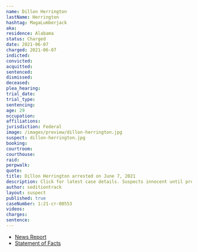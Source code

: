 ```yaml
---
name: Dillon Herrington
lastName: Herrington
hashtag: MagaLumberjack
aka:
residence: Alabama
status: Charged
date: 2021-06-07
charged: 2021-06-07
indicted:
convicted:
acquitted:
sentenced:
dismissed:
deceased:
plea_hearing:
trial_date:
trial_type:
sentencing:
age: 29
occupation:
affiliations:
jurisdiction: Federal
image: /images/preview/dillon-herrington.jpg
suspect: dillon-herrington.jpg
booking:
courtroom:
courthouse:
raid:
perpwalk:
quote:
title: Dillon Herrington arrested on June 7, 2021
description: Click for latest case details. Suspects innocent until proven guilty.
author: seditiontrack
layout: suspect
published: true
caseNumber: 1:21-cr-00553
videos:
charges:
sentence:
---
```


- [News Report](https://www.waff.com/2021/06/08/court-documents-state-madison-man-nicknamed-magalumberjack-charged-with-assaulting-federal-officer-january-6-riot/)
- [Statement of Facts](https://www.justice.gov/usao-dc/case-multi-defendant/file/1402556/download)
